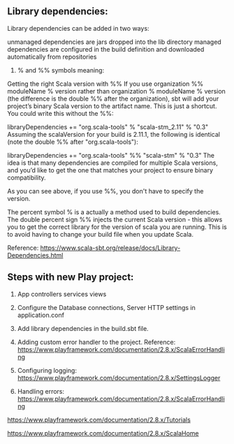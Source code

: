 Library dependencies:
--------------------- 
Library dependencies can be added in two ways:

unmanaged dependencies are jars dropped into the lib directory
managed dependencies are configured in the build definition and downloaded automatically from repositories

1) % and %% symbols meaning: 

Getting the right Scala version with %% 
If you use organization %% moduleName % version rather than organization % moduleName % version (the difference is the double %% after the organization), sbt will add your project’s binary Scala version to the artifact name. This is just a shortcut. You could write this without the %%:

libraryDependencies += "org.scala-tools" % "scala-stm_2.11" % "0.3"
Assuming the scalaVersion for your build is 2.11.1, the following is identical (note the double %% after "org.scala-tools"):

libraryDependencies += "org.scala-tools" %% "scala-stm" % "0.3"
The idea is that many dependencies are compiled for multiple Scala versions, and you’d like to get the one that matches your project to ensure binary compatibility.

As you can see above, if you use %%, you don't have to specify the version.

The percent symbol % is a actually a method used to build dependencies. The double percent sign %% injects the current Scala version - this allows you to get the correct library for the version of scala you are running. This is to avoid having to change your build file when you update Scala.

Reference: https://www.scala-sbt.org/release/docs/Library-Dependencies.html

Steps with new Play project:
---------------------------
1. App
	controllers
	services
	views
2. Configure the Database connections, Server HTTP settings in application.conf

3. Add library dependencies in the build.sbt file.

4. Adding custom error handler to the project. Reference: https://www.playframework.com/documentation/2.8.x/ScalaErrorHandling

5. Configuring logging: https://www.playframework.com/documentation/2.8.x/SettingsLogger

6. Handling errors: https://www.playframework.com/documentation/2.8.x/ScalaErrorHandling

https://www.playframework.com/documentation/2.8.x/Tutorials

https://www.playframework.com/documentation/2.8.x/ScalaHome


